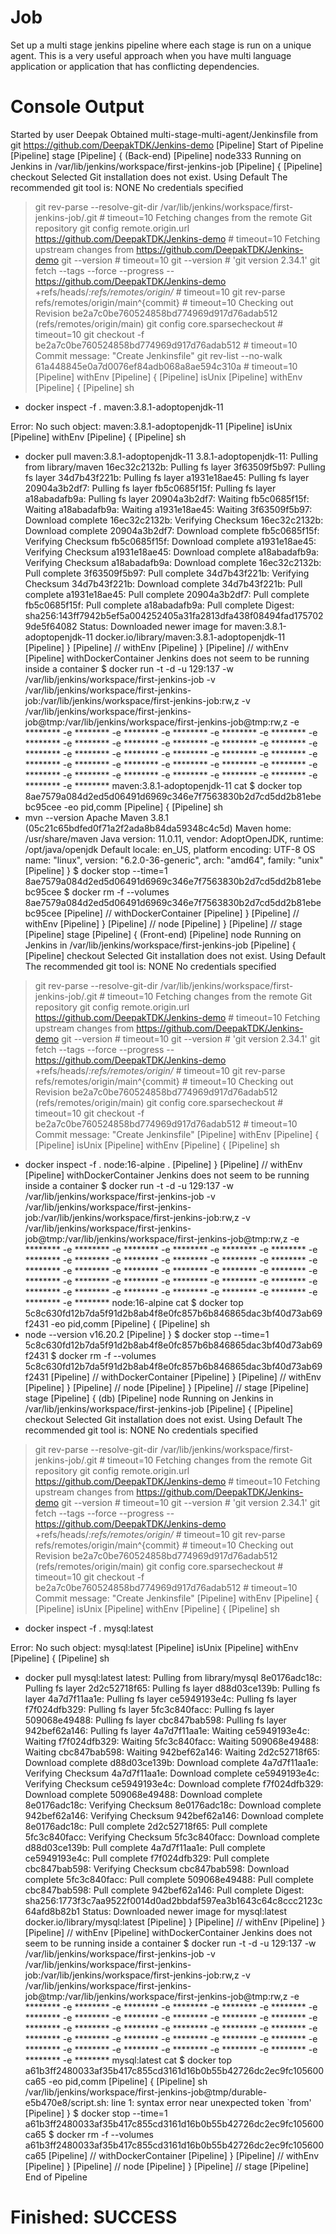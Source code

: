 # Job

Set up a multi stage jenkins pipeline where each stage is run on a unique agent. This is a very useful approach when you have multi language application or application that has conflicting dependencies.

# Console Output

Started by user Deepak
Obtained multi-stage-multi-agent/Jenkinsfile from git https://github.com/DeepakTDK/Jenkins-demo
[Pipeline] Start of Pipeline
[Pipeline] stage
[Pipeline] { (Back-end)
[Pipeline] node333
Running on Jenkins in /var/lib/jenkins/workspace/first-jenkins-job
[Pipeline] {
[Pipeline] checkout
Selected Git installation does not exist. Using Default
The recommended git tool is: NONE
No credentials specified
 > git rev-parse --resolve-git-dir /var/lib/jenkins/workspace/first-jenkins-job/.git # timeout=10
Fetching changes from the remote Git repository
 > git config remote.origin.url https://github.com/DeepakTDK/Jenkins-demo # timeout=10
Fetching upstream changes from https://github.com/DeepakTDK/Jenkins-demo
 > git --version # timeout=10
 > git --version # 'git version 2.34.1'
 > git fetch --tags --force --progress -- https://github.com/DeepakTDK/Jenkins-demo +refs/heads/*:refs/remotes/origin/* # timeout=10
 > git rev-parse refs/remotes/origin/main^{commit} # timeout=10
Checking out Revision be2a7c0be760524858bd774969d917d76adab512 (refs/remotes/origin/main)
 > git config core.sparsecheckout # timeout=10
 > git checkout -f be2a7c0be760524858bd774969d917d76adab512 # timeout=10
Commit message: "Create Jenkinsfile"
 > git rev-list --no-walk 61a448845e0a7d0076ef84adb068a8ae594c310a # timeout=10
[Pipeline] withEnv
[Pipeline] {
[Pipeline] isUnix
[Pipeline] withEnv
[Pipeline] {
[Pipeline] sh
+ docker inspect -f . maven:3.8.1-adoptopenjdk-11

Error: No such object: maven:3.8.1-adoptopenjdk-11
[Pipeline] isUnix
[Pipeline] withEnv
[Pipeline] {
[Pipeline] sh
+ docker pull maven:3.8.1-adoptopenjdk-11
3.8.1-adoptopenjdk-11: Pulling from library/maven
16ec32c2132b: Pulling fs layer
3f63509f5b97: Pulling fs layer
34d7b43f221b: Pulling fs layer
a1931e18ae45: Pulling fs layer
20904a3b2df7: Pulling fs layer
fb5c0685f15f: Pulling fs layer
a18abadafb9a: Pulling fs layer
20904a3b2df7: Waiting
fb5c0685f15f: Waiting
a18abadafb9a: Waiting
a1931e18ae45: Waiting
3f63509f5b97: Download complete
16ec32c2132b: Verifying Checksum
16ec32c2132b: Download complete
20904a3b2df7: Download complete
fb5c0685f15f: Verifying Checksum
fb5c0685f15f: Download complete
a1931e18ae45: Verifying Checksum
a1931e18ae45: Download complete
a18abadafb9a: Verifying Checksum
a18abadafb9a: Download complete
16ec32c2132b: Pull complete
3f63509f5b97: Pull complete
34d7b43f221b: Verifying Checksum
34d7b43f221b: Download complete
34d7b43f221b: Pull complete
a1931e18ae45: Pull complete
20904a3b2df7: Pull complete
fb5c0685f15f: Pull complete
a18abadafb9a: Pull complete
Digest: sha256:143ff7942b5ef5a004252405a31fa2813dfa438f08494fad1757029de5f64082
Status: Downloaded newer image for maven:3.8.1-adoptopenjdk-11
docker.io/library/maven:3.8.1-adoptopenjdk-11
[Pipeline] }
[Pipeline] // withEnv
[Pipeline] }
[Pipeline] // withEnv
[Pipeline] withDockerContainer
Jenkins does not seem to be running inside a container
$ docker run -t -d -u 129:137 -w /var/lib/jenkins/workspace/first-jenkins-job -v /var/lib/jenkins/workspace/first-jenkins-job:/var/lib/jenkins/workspace/first-jenkins-job:rw,z -v /var/lib/jenkins/workspace/first-jenkins-job@tmp:/var/lib/jenkins/workspace/first-jenkins-job@tmp:rw,z -e ******** -e ******** -e ******** -e ******** -e ******** -e ******** -e ******** -e ******** -e ******** -e ******** -e ******** -e ******** -e ******** -e ******** -e ******** -e ******** -e ******** -e ******** -e ******** -e ******** -e ******** -e ******** -e ******** -e ******** -e ******** -e ******** -e ******** -e ******** -e ******** -e ******** -e ******** -e ******** maven:3.8.1-adoptopenjdk-11 cat
$ docker top 8ae7579a084d2ed5d06491d6969c346e7f7563830b2d7cd5dd2b81ebebc95cee -eo pid,comm
[Pipeline] {
[Pipeline] sh
+ mvn --version
Apache Maven 3.8.1 (05c21c65bdfed0f71a2f2ada8b84da59348c4c5d)
Maven home: /usr/share/maven
Java version: 11.0.11, vendor: AdoptOpenJDK, runtime: /opt/java/openjdk
Default locale: en_US, platform encoding: UTF-8
OS name: "linux", version: "6.2.0-36-generic", arch: "amd64", family: "unix"
[Pipeline] }
$ docker stop --time=1 8ae7579a084d2ed5d06491d6969c346e7f7563830b2d7cd5dd2b81ebebc95cee
$ docker rm -f --volumes 8ae7579a084d2ed5d06491d6969c346e7f7563830b2d7cd5dd2b81ebebc95cee
[Pipeline] // withDockerContainer
[Pipeline] }
[Pipeline] // withEnv
[Pipeline] }
[Pipeline] // node
[Pipeline] }
[Pipeline] // stage
[Pipeline] stage
[Pipeline] { (Front-end)
[Pipeline] node
Running on Jenkins in /var/lib/jenkins/workspace/first-jenkins-job
[Pipeline] {
[Pipeline] checkout
Selected Git installation does not exist. Using Default
The recommended git tool is: NONE
No credentials specified
 > git rev-parse --resolve-git-dir /var/lib/jenkins/workspace/first-jenkins-job/.git # timeout=10
Fetching changes from the remote Git repository
 > git config remote.origin.url https://github.com/DeepakTDK/Jenkins-demo # timeout=10
Fetching upstream changes from https://github.com/DeepakTDK/Jenkins-demo
 > git --version # timeout=10
 > git --version # 'git version 2.34.1'
 > git fetch --tags --force --progress -- https://github.com/DeepakTDK/Jenkins-demo +refs/heads/*:refs/remotes/origin/* # timeout=10
 > git rev-parse refs/remotes/origin/main^{commit} # timeout=10
Checking out Revision be2a7c0be760524858bd774969d917d76adab512 (refs/remotes/origin/main)
 > git config core.sparsecheckout # timeout=10
 > git checkout -f be2a7c0be760524858bd774969d917d76adab512 # timeout=10
Commit message: "Create Jenkinsfile"
[Pipeline] withEnv
[Pipeline] {
[Pipeline] isUnix
[Pipeline] withEnv
[Pipeline] {
[Pipeline] sh
+ docker inspect -f . node:16-alpine
.
[Pipeline] }
[Pipeline] // withEnv
[Pipeline] withDockerContainer
Jenkins does not seem to be running inside a container
$ docker run -t -d -u 129:137 -w /var/lib/jenkins/workspace/first-jenkins-job -v /var/lib/jenkins/workspace/first-jenkins-job:/var/lib/jenkins/workspace/first-jenkins-job:rw,z -v /var/lib/jenkins/workspace/first-jenkins-job@tmp:/var/lib/jenkins/workspace/first-jenkins-job@tmp:rw,z -e ******** -e ******** -e ******** -e ******** -e ******** -e ******** -e ******** -e ******** -e ******** -e ******** -e ******** -e ******** -e ******** -e ******** -e ******** -e ******** -e ******** -e ******** -e ******** -e ******** -e ******** -e ******** -e ******** -e ******** -e ******** -e ******** -e ******** -e ******** -e ******** -e ******** -e ******** -e ******** node:16-alpine cat
$ docker top 5c8c630fd12b7da5f91d2b8ab4f8e0fc857b6b846865dac3bf40d73ab69f2431 -eo pid,comm
[Pipeline] {
[Pipeline] sh
+ node --version
v16.20.2
[Pipeline] }
$ docker stop --time=1 5c8c630fd12b7da5f91d2b8ab4f8e0fc857b6b846865dac3bf40d73ab69f2431
$ docker rm -f --volumes 5c8c630fd12b7da5f91d2b8ab4f8e0fc857b6b846865dac3bf40d73ab69f2431
[Pipeline] // withDockerContainer
[Pipeline] }
[Pipeline] // withEnv
[Pipeline] }
[Pipeline] // node
[Pipeline] }
[Pipeline] // stage
[Pipeline] stage
[Pipeline] { (db)
[Pipeline] node
Running on Jenkins in /var/lib/jenkins/workspace/first-jenkins-job
[Pipeline] {
[Pipeline] checkout
Selected Git installation does not exist. Using Default
The recommended git tool is: NONE
No credentials specified
 > git rev-parse --resolve-git-dir /var/lib/jenkins/workspace/first-jenkins-job/.git # timeout=10
Fetching changes from the remote Git repository
 > git config remote.origin.url https://github.com/DeepakTDK/Jenkins-demo # timeout=10
Fetching upstream changes from https://github.com/DeepakTDK/Jenkins-demo
 > git --version # timeout=10
 > git --version # 'git version 2.34.1'
 > git fetch --tags --force --progress -- https://github.com/DeepakTDK/Jenkins-demo +refs/heads/*:refs/remotes/origin/* # timeout=10
 > git rev-parse refs/remotes/origin/main^{commit} # timeout=10
Checking out Revision be2a7c0be760524858bd774969d917d76adab512 (refs/remotes/origin/main)
 > git config core.sparsecheckout # timeout=10
 > git checkout -f be2a7c0be760524858bd774969d917d76adab512 # timeout=10
Commit message: "Create Jenkinsfile"
[Pipeline] withEnv
[Pipeline] {
[Pipeline] isUnix
[Pipeline] withEnv
[Pipeline] {
[Pipeline] sh
+ docker inspect -f . mysql:latest

Error: No such object: mysql:latest
[Pipeline] isUnix
[Pipeline] withEnv
[Pipeline] {
[Pipeline] sh
+ docker pull mysql:latest
latest: Pulling from library/mysql
8e0176adc18c: Pulling fs layer
2d2c52718f65: Pulling fs layer
d88d03ce139b: Pulling fs layer
4a7d7f11aa1e: Pulling fs layer
ce5949193e4c: Pulling fs layer
f7f024dfb329: Pulling fs layer
5fc3c840facc: Pulling fs layer
509068e49488: Pulling fs layer
cbc847bab598: Pulling fs layer
942bef62a146: Pulling fs layer
4a7d7f11aa1e: Waiting
ce5949193e4c: Waiting
f7f024dfb329: Waiting
5fc3c840facc: Waiting
509068e49488: Waiting
cbc847bab598: Waiting
942bef62a146: Waiting
2d2c52718f65: Download complete
d88d03ce139b: Download complete
4a7d7f11aa1e: Verifying Checksum
4a7d7f11aa1e: Download complete
ce5949193e4c: Verifying Checksum
ce5949193e4c: Download complete
f7f024dfb329: Download complete
509068e49488: Download complete
8e0176adc18c: Verifying Checksum
8e0176adc18c: Download complete
942bef62a146: Verifying Checksum
942bef62a146: Download complete
8e0176adc18c: Pull complete
2d2c52718f65: Pull complete
5fc3c840facc: Verifying Checksum
5fc3c840facc: Download complete
d88d03ce139b: Pull complete
4a7d7f11aa1e: Pull complete
ce5949193e4c: Pull complete
f7f024dfb329: Pull complete
cbc847bab598: Verifying Checksum
cbc847bab598: Download complete
5fc3c840facc: Pull complete
509068e49488: Pull complete
cbc847bab598: Pull complete
942bef62a146: Pull complete
Digest: sha256:1773f3c7aa9522f0014d0ad2bbdaf597ea3b1643c64c8ccc2123c64afd8b82b1
Status: Downloaded newer image for mysql:latest
docker.io/library/mysql:latest
[Pipeline] }
[Pipeline] // withEnv
[Pipeline] }
[Pipeline] // withEnv
[Pipeline] withDockerContainer
Jenkins does not seem to be running inside a container
$ docker run -t -d -u 129:137 -w /var/lib/jenkins/workspace/first-jenkins-job -v /var/lib/jenkins/workspace/first-jenkins-job:/var/lib/jenkins/workspace/first-jenkins-job:rw,z -v /var/lib/jenkins/workspace/first-jenkins-job@tmp:/var/lib/jenkins/workspace/first-jenkins-job@tmp:rw,z -e ******** -e ******** -e ******** -e ******** -e ******** -e ******** -e ******** -e ******** -e ******** -e ******** -e ******** -e ******** -e ******** -e ******** -e ******** -e ******** -e ******** -e ******** -e ******** -e ******** -e ******** -e ******** -e ******** -e ******** -e ******** -e ******** -e ******** -e ******** -e ******** -e ******** -e ******** -e ******** mysql:latest cat
$ docker top a61b3ff2480033af35b417c855cd3161d16b0b55b42726dc2ec9fc105600ca65 -eo pid,comm
[Pipeline] {
[Pipeline] sh
/var/lib/jenkins/workspace/first-jenkins-job@tmp/durable-e5b470e8/script.sh: line 1: syntax error near unexpected token `from'
[Pipeline] }
$ docker stop --time=1 a61b3ff2480033af35b417c855cd3161d16b0b55b42726dc2ec9fc105600ca65
$ docker rm -f --volumes a61b3ff2480033af35b417c855cd3161d16b0b55b42726dc2ec9fc105600ca65
[Pipeline] // withDockerContainer
[Pipeline] }
[Pipeline] // withEnv
[Pipeline] }
[Pipeline] // node
[Pipeline] }
[Pipeline] // stage
[Pipeline] End of Pipeline
# Finished: SUCCESS
